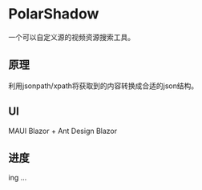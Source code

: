 # PolarShadow

一个可以自定义源的视频资源搜索工具。

## 原理

利用jsonpath/xpath将获取到的内容转换成合适的json结构。

## UI

MAUI Blazor + Ant Design Blazor

## 进度

ing ...
